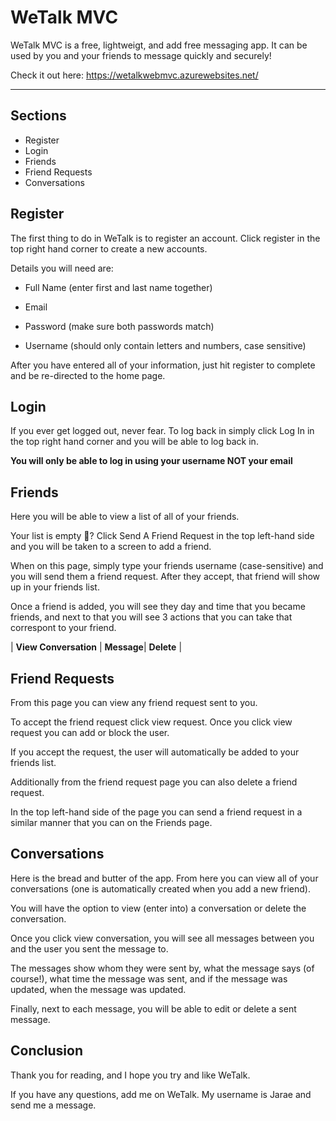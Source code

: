 
# WeTalk MVC

WeTalk MVC is a free, lightweigt, and add free messaging app. It can be used by you and your friends to message quickly and securely!

Check it out here: https://wetalkwebmvc.azurewebsites.net/

***

## Sections

* Register
* Login
* Friends
* Friend Requests
* Conversations



## Register

The first thing to do in WeTalk is to register an account. Click register in the top right hand corner to create a new accounts.

Details you will need are:

* Full Name (enter first and last name together)

* Email

* Password (make sure both passwords match)

* Username (should only contain letters and numbers, case sensitive)

After you have entered all of your information, just hit register to complete and be re-directed to the home page.


## Login

If you ever get logged out, never fear. To log back in simply click Log In in the top right hand corner and you will be able to log back in.

**You will only be able to log in using your username NOT your email**


## Friends

Here you will be able to view a list of all of your friends.

Your list is empty 🥺? Click Send A Friend Request in the top left-hand side and you will be taken to a screen to add a friend.

When on this page, simply type your friends username (case-sensitive) and you will send them a friend request. After they accept, that friend will show up in your friends list.

Once a friend is added, you will see they day and time that you became friends, and next to that you will see 3 actions that you can take that correspont to your friend.

| **View Conversation** | **Message**| **Delete** |



## Friend Requests

From this page you can view any friend request sent to you.

To accept the friend request click view request. Once you click view request you can add or block the user.

If you accept the request, the user will automatically be added to your friends list.

Additionally from the friend request page you can also delete a friend request.

In the top left-hand side of the page you can send a friend request in a similar manner that you can on the Friends page.



## Conversations

Here is the bread and butter of the app. From here you can view all of your conversations (one is automatically created when you add a new friend).

You will have the option to view (enter into) a conversation or delete the conversation.

Once you click view conversation, you will see all messages between you and the user you sent the message to.

The messages show whom they were sent by, what the message says (of course!), what time the message was sent, and if the message was updated, when the message was updated.

Finally, next to each message, you will be able to  edit or delete a sent message.


## Conclusion

Thank you for reading, and I hope you try and like WeTalk.

If you have any questions, add me on WeTalk. My username is Jarae and send me a message.
